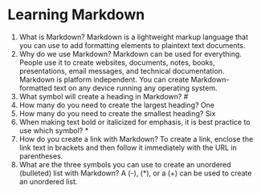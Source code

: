 
# Learning Markdown 
1. What is Markdown? Markdown is a lightweight markup language that you can use to add formatting elements to plaintext text documents.
2. Why do we use Markdown? Markdown can be used for everything. People use it to create websites, documents, notes, books, presentations, email messages, and technical documentation. Markdown is platform independent. You can create Markdown-formatted text on any device running any operating system.
3. What symbol will create a heading in Markdown? #
  1. How many do you need to create the largest heading? One 
  2. How many do you need to create the smallest heading? Six
4. When making text bold or italicized for emphasis, it is best practice to use which symbol? *
5. How do you create a link with Markdown? To create a link, enclose the link text in brackets and then follow it immediately with the URL in parentheses.
6. What are the three symbols you can use to create an unordered (bulleted) list with Markdown? A (-), (*), or a (+) can be used to create an unordered list. 
